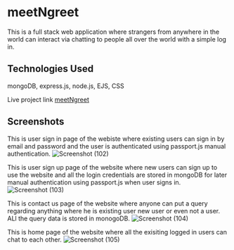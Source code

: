 # meetNgreet

This is a full stack web application where strangers from anywhere in the world can interact via chatting to people all over the world with a simple log in.


## Technologies Used

mongoDB,
express.js,
node.js,
EJS,
CSS

Live project link [meetNgreet](https://pip.pypa.io/en/stable/)

## Screenshots

This is user sign in page of the webiste where existing users can sign in by email and password and the user is authenticated using passport.js manual authentication.
![Screenshot (102)](https://user-images.githubusercontent.com/61181831/200977314-a32588c5-b1a1-41e1-b0c5-88f57ada5918.png)

This is user sign up page of the website where new users can sign up to use the website and all the login credentials are stored in mongoDB for later manual authentication using passport.js when user signs in.
![Screenshot (103)](https://user-images.githubusercontent.com/61181831/200977786-f1c9f516-2adc-45e9-99b1-242dd8c3c360.png)

This is contact us page of the website where anyone can put a query regarding anything where he is existing user new user or even not a user. ALl the query data is stored in monogoDB.
![Screenshot (104)](https://user-images.githubusercontent.com/61181831/200977819-7bee65ba-18f4-433c-8648-51b884c70d49.png)

This is home page of the website where all the exisiting logged in users can chat to each other.
![Screenshot (105)](https://user-images.githubusercontent.com/61181831/200978074-aa3364a9-61fe-4cc0-bc74-830f7341574a.png)

